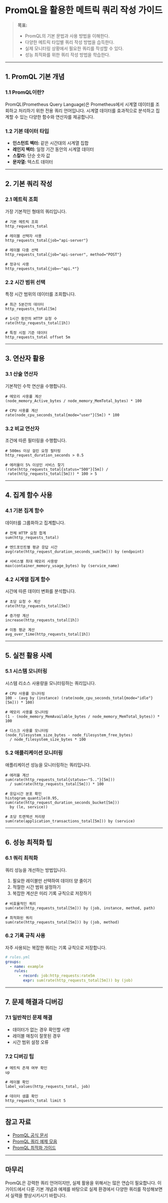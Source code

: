 # PromQL을 활용한 메트릭 쿼리 작성 가이드

> **목표:**  
> - PromQL의 기본 문법과 사용 방법을 이해한다.
> - 다양한 메트릭 타입별 쿼리 작성 방법을 습득한다.
> - 실제 모니터링 상황에서 필요한 쿼리를 작성할 수 있다.
> - 성능 최적화를 위한 쿼리 작성 방법을 학습한다.

---

## 1. PromQL 기본 개념

### 1.1 PromQL이란?
PromQL(Prometheus Query Language)은 Prometheus에서 시계열 데이터를 조회하고 처리하기 위한 전용 쿼리 언어입니다. 시계열 데이터를 효과적으로 분석하고 집계할 수 있는 다양한 함수와 연산자를 제공합니다.

### 1.2 기본 데이터 타입
- **인스턴트 벡터:** 같은 시간대의 시계열 집합
- **레인지 벡터:** 일정 기간 동안의 시계열 데이터
- **스칼라:** 단순 숫자 값
- **문자열:** 텍스트 데이터

---

## 2. 기본 쿼리 작성

### 2.1 메트릭 조회
가장 기본적인 형태의 쿼리입니다.

```promql
# 기본 메트릭 조회
http_requests_total

# 레이블 선택자 사용
http_requests_total{job="api-server"}

# 레이블 다중 선택
http_requests_total{job="api-server", method="POST"}

# 정규식 사용
http_requests_total{job=~"api.*"}
```

### 2.2 시간 범위 선택
특정 시간 범위의 데이터를 조회합니다.

```promql
# 최근 5분간의 데이터
http_requests_total[5m]

# 1시간 동안의 HTTP 요청 수
rate(http_requests_total[1h])

# 특정 시점 기준 데이터
http_requests_total offset 5m
```

---

## 3. 연산자 활용

### 3.1 산술 연산자
기본적인 수학 연산을 수행합니다.

```promql
# 메모리 사용률 계산
(node_memory_Active_bytes / node_memory_MemTotal_bytes) * 100

# CPU 사용률 계산
rate(node_cpu_seconds_total{mode="user"}[5m]) * 100
```

### 3.2 비교 연산자
조건에 따른 필터링을 수행합니다.

```promql
# 500ms 이상 걸린 요청 필터링
http_request_duration_seconds > 0.5

# 에러율이 5% 이상인 서비스 찾기
(rate(http_requests_total{status="500"}[5m]) / 
 rate(http_requests_total[5m])) * 100 > 5
```

---

## 4. 집계 함수 사용

### 4.1 기본 집계 함수
데이터를 그룹화하고 집계합니다.

```promql
# 전체 HTTP 요청 합계
sum(http_requests_total)

# 엔드포인트별 평균 응답 시간
avg(rate(http_request_duration_seconds_sum[5m])) by (endpoint)

# 서비스별 최대 메모리 사용량
max(container_memory_usage_bytes) by (service_name)
```

### 4.2 시계열 집계 함수
시간에 따른 데이터 변화를 분석합니다.

```promql
# 초당 요청 수 계산
rate(http_requests_total[5m])

# 증가량 계산
increase(http_requests_total[1h])

# 이동 평균 계산
avg_over_time(http_requests_total[1h])
```

---

## 5. 실전 활용 사례

### 5.1 시스템 모니터링
시스템 리소스 사용량을 모니터링하는 쿼리입니다.

```promql
# CPU 사용률 모니터링
100 - (avg by (instance) (rate(node_cpu_seconds_total{mode="idle"}[5m])) * 100)

# 메모리 사용률 모니터링
(1 - (node_memory_MemAvailable_bytes / node_memory_MemTotal_bytes)) * 100

# 디스크 사용률 모니터링
(node_filesystem_size_bytes - node_filesystem_free_bytes) 
  / node_filesystem_size_bytes * 100
```

### 5.2 애플리케이션 모니터링
애플리케이션 성능을 모니터링하는 쿼리입니다.

```promql
# 에러율 계산
sum(rate(http_requests_total{status=~"5.."}[5m]))
  / sum(rate(http_requests_total[5m])) * 100

# 응답시간 분포 확인
histogram_quantile(0.95, sum(rate(http_request_duration_seconds_bucket[5m])) 
  by (le, service))

# 초당 트랜잭션 처리량
sum(rate(application_transactions_total[5m])) by (service)
```

---

## 6. 성능 최적화 팁

### 6.1 쿼리 최적화
쿼리 성능을 개선하는 방법입니다.

1. 필요한 레이블만 선택하여 데이터 양 줄이기
2. 적절한 시간 범위 설정하기
3. 복잡한 계산은 미리 기록 규칙으로 저장하기

```promql
# 비효율적인 쿼리
sum(rate(http_requests_total[5m])) by (job, instance, method, path)

# 최적화된 쿼리
sum(rate(http_requests_total[5m])) by (job, method)
```

### 6.2 기록 규칙 사용
자주 사용되는 복잡한 쿼리는 기록 규칙으로 저장합니다.

```yaml
# rules.yml
groups:
  - name: example
    rules:
      - record: job:http_requests:rate5m
        expr: sum(rate(http_requests_total[5m])) by (job)
```

---

## 7. 문제 해결과 디버깅

### 7.1 일반적인 문제 해결
- 데이터가 없는 경우 확인할 사항
- 레이블 매칭이 잘못된 경우
- 시간 범위 설정 오류

### 7.2 디버깅 팁
```promql
# 메트릭 존재 여부 확인
up

# 레이블 확인
label_values(http_requests_total, job)

# 데이터 샘플 확인
http_requests_total limit 5
```

---

## 참고 자료

- [PromQL 공식 문서](https://prometheus.io/docs/prometheus/latest/querying/basics/)
- [PromQL 쿼리 예제 모음](https://prometheus.io/docs/prometheus/latest/querying/examples/)
- [PromQL 최적화 가이드](https://prometheus.io/docs/practices/rules/)

---

## 마무리

PromQL은 강력한 쿼리 언어이지만, 실제 활용을 위해서는 많은 연습이 필요합니다. 이 가이드에서 다룬 기본 개념과 예제를 바탕으로 실제 환경에서 다양한 쿼리를 작성해보면서 실력을 향상시키시기 바랍니다.